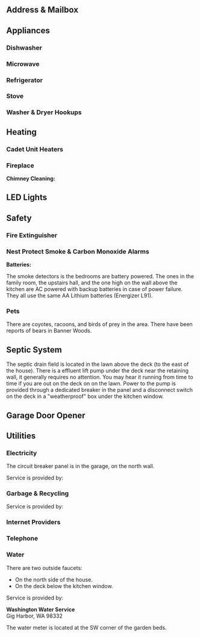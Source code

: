 ## Address & Mailbox

## Appliances

### Dishwasher

### Microwave

### Refrigerator

### Stove

### Washer & Dryer Hookups

## Heating

### Cadet Unit Heaters

### Fireplace

**Chimney Cleaning:**

## LED Lights

## Safety

### Fire Extinguisher

### Nest Protect Smoke & Carbon Monoxide Alarms

**Batteries:**

The smoke detectors is the bedrooms are battery powered. The ones in the family room, the upstairs hall, and the one high on the wall above the kitchen are AC powered with backup batteries in case of power failure. They all use the same AA Lithium batteries (Energizer L91).

### Pets

There are coyotes, racoons, and birds of prey in the area. There have been reports of bears in Banner Woods.

## Septic System

The septic drain field is located in the lawn above the deck (to the east of the house). There is a effluent lift pump under the deck near the retaining wall, it generally requires no attention. You may hear it running from time to time if you are out on the deck on on the lawn. Power to the pump is provided through a dedicated breaker in the panel and a disconnect switch on the deck in a "weatherproof" box under the kitchen window.

## Garage Door Opener

## Utilities

### Electricity

The circuit breaker panel is in the garage, on the north wall.

Service is provided by:

### Garbage & Recycling

Service is provided by:

### Internet Providers

### Telephone

### Water

There are two outside faucets:
* On the north side of the house.
* On the deck below the kitchen window.

Service is provided by:

**Washington Water Service**  
Gig Harbor, WA 98332  

The water meter is located at the SW corner of the garden beds.

